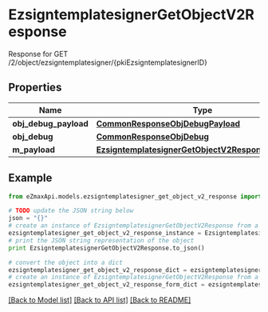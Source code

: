 # EzsigntemplatesignerGetObjectV2Response

Response for GET /2/object/ezsigntemplatesigner/{pkiEzsigntemplatesignerID}

## Properties

Name | Type | Description | Notes
------------ | ------------- | ------------- | -------------
**obj_debug_payload** | [**CommonResponseObjDebugPayload**](CommonResponseObjDebugPayload.md) |  | 
**obj_debug** | [**CommonResponseObjDebug**](CommonResponseObjDebug.md) |  | [optional] 
**m_payload** | [**EzsigntemplatesignerGetObjectV2ResponseMPayload**](EzsigntemplatesignerGetObjectV2ResponseMPayload.md) |  | 

## Example

```python
from eZmaxApi.models.ezsigntemplatesigner_get_object_v2_response import EzsigntemplatesignerGetObjectV2Response

# TODO update the JSON string below
json = "{}"
# create an instance of EzsigntemplatesignerGetObjectV2Response from a JSON string
ezsigntemplatesigner_get_object_v2_response_instance = EzsigntemplatesignerGetObjectV2Response.from_json(json)
# print the JSON string representation of the object
print EzsigntemplatesignerGetObjectV2Response.to_json()

# convert the object into a dict
ezsigntemplatesigner_get_object_v2_response_dict = ezsigntemplatesigner_get_object_v2_response_instance.to_dict()
# create an instance of EzsigntemplatesignerGetObjectV2Response from a dict
ezsigntemplatesigner_get_object_v2_response_form_dict = ezsigntemplatesigner_get_object_v2_response.from_dict(ezsigntemplatesigner_get_object_v2_response_dict)
```
[[Back to Model list]](../README.md#documentation-for-models) [[Back to API list]](../README.md#documentation-for-api-endpoints) [[Back to README]](../README.md)


